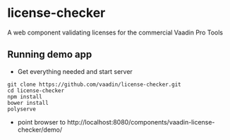 # license-checker
A web component validating licenses for the commercial Vaadin Pro Tools

## Running demo app
* Get everything needed and start server
```
git clone https://github.com/vaadin/license-checker.git
cd license-checker
npm install
bower install
polyserve
```
* point browser to http://localhost:8080/components/vaadin-license-checker/demo/
